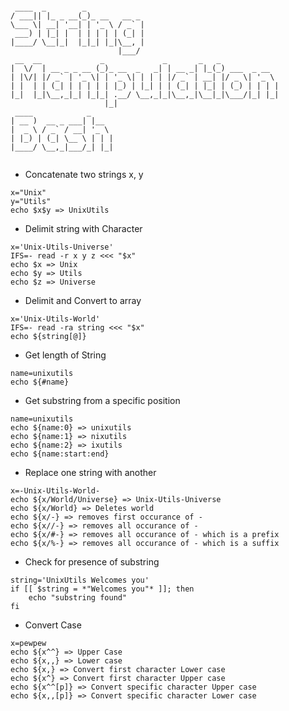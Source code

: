 ```

 ____  _        _             
/ ___|| |_ _ __(_)_ __   __ _ 
\___ \| __| '__| | '_ \ / _` |
 ___) | |_| |  | | | | | (_| |
|____/ \__|_|  |_|_| |_|\__, |
                        |___/ 
 __  __             _             _       _   _             
|  \/  | __ _ _ __ (_)_ __  _   _| | __ _| |_(_) ___  _ __  
| |\/| |/ _` | '_ \| | '_ \| | | | |/ _` | __| |/ _ \| '_ \ 
| |  | | (_| | | | | | |_) | |_| | | (_| | |_| | (_) | | | |
|_|  |_|\__,_|_| |_|_| .__/ \__,_|_|\__,_|\__|_|\___/|_| |_|
                     |_|                                    
 ____            _     
| __ )  __ _ ___| |__  
|  _ \ / _` / __| '_ \ 
| |_) | (_| \__ \ | | |
|____/ \__,_|___/_| |_|
                       
```

* Concatenate two strings x, y
```
x="Unix"
y="Utils"
echo $x$y => UnixUtils
```
* Delimit string with Character
```
x='Unix-Utils-Universe'
IFS=- read -r x y z <<< "$x"
echo $x => Unix
echo $y => Utils
echo $z => Universe
```
* Delimit and Convert to array 
```
x='Unix-Utils-World'
IFS=- read -ra string <<< "$x"
echo ${string[@]}
```
* Get length of String
```
name=unixutils
echo ${#name}
```
* Get substring from a specific position
```
name=unixutils
echo ${name:0} => unixutils
echo ${name:1} => nixutils
echo ${name:2} => ixutils
echo ${name:start:end}
```
* Replace one string with another
```
x=-Unix-Utils-World-
echo ${x/World/Universe} => Unix-Utils-Universe
echo ${x/World} => Deletes world 
echo ${x/-} => removes first occurance of -
echo ${x//-} => removes all occurance of -
echo ${x/#-} => removes all occurance of - which is a prefix 
echo ${x/%-} => removes all occurance of - which is a suffix
```
* Check for presence of substring
```
string='UnixUtils Welcomes you'
if [[ $string = *"Welcomes you"* ]]; then
    echo "substring found"
fi
```
* Convert Case
```
x=pewpew
echo ${x^^} => Upper Case
echo ${x,,} => Lower case
echo ${x,} => Convert first character Lower case
echo ${x^} => Convert first character Upper case
echo ${x^^[p]} => Convert specific character Upper case
echo ${x,,[p]} => Convert specific character Lower case
```
